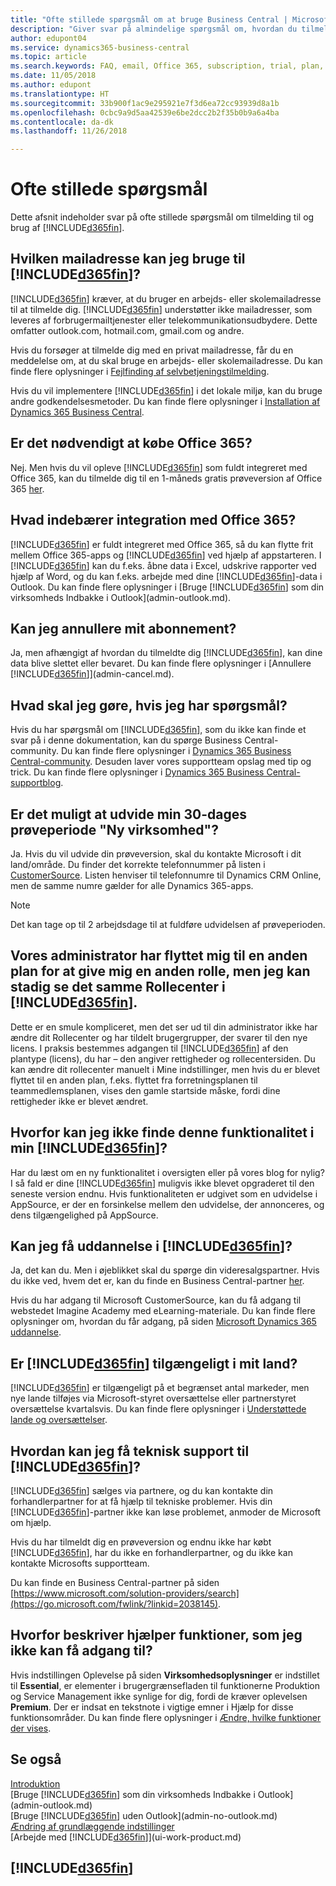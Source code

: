 ```yaml
---
title: "Ofte stillede spørgsmål om at bruge Business Central | Microsoft Docs"
description: "Giver svar på almindelige spørgsmål om, hvordan du tilmelder dig til Business Central, og hvad du skal gøre for at komme i gang."
author: edupont04
ms.service: dynamics365-business-central
ms.topic: article
ms.search.keywords: FAQ, email, Office 365, subscription, trial, plan, application area, experience, support
ms.date: 11/05/2018
ms.author: edupont
ms.translationtype: HT
ms.sourcegitcommit: 33b900f1ac9e295921e7f3d6ea72cc93939d8a1b
ms.openlocfilehash: 0cbc9a9d5aa42539e6be2dcc2b2f35b0b9a6a4ba
ms.contentlocale: da-dk
ms.lasthandoff: 11/26/2018

---
```

# <a name="frequently-asked-questions"></a>Ofte stillede spørgsmål
Dette afsnit indeholder svar på ofte stillede spørgsmål om tilmelding til og brug af [!INCLUDE[d365fin](includes/d365fin_md.md)].  

## <a name="what-email-address-can-i-use-with-included365finincludesd365finmdmd"></a>Hvilken mailadresse kan jeg bruge til [!INCLUDE[d365fin](includes/d365fin_md.md)]?
[!INCLUDE[d365fin](includes/d365fin_md.md)] kræver, at du bruger en arbejds- eller skolemailadresse til at tilmelde dig. [!INCLUDE[d365fin](includes/d365fin_md.md)] understøtter ikke mailadresser, som leveres af forbrugermailtjenester eller telekommunikationsudbydere. Dette omfatter outlook.com, hotmail.com, gmail.com og andre.  

Hvis du forsøger at tilmelde dig med en privat mailadresse, får du en meddelelse om, at du skal bruge en arbejds- eller skolemailadresse. Du kan finde flere oplysninger i [Fejlfinding af selvbetjeningstilmelding](ui-troubleshoot-self-signup.md).  

Hvis du vil implementere [!INCLUDE[d365fin](includes/d365fin_md.md)] i det lokale miljø, kan du bruge andre godkendelsesmetoder. Du kan finde flere oplysninger i [Installation af Dynamics 365 Business Central](/dynamics365/business-central/dev-itpro/deployment/deployment).  

## <a name="do-i-have-to-buy-office-365"></a>Er det nødvendigt at købe Office 365?
Nej. Men hvis du vil opleve [!INCLUDE[d365fin](includes/d365fin_md.md)] som fuldt integreret med Office 365, kan du tilmelde dig til en 1-måneds gratis prøveversion af Office 365 [her](https://products.office.com/try).  

## <a name="what-is-the-integration-with-office-365-about"></a>Hvad indebærer integration med Office 365?
[!INCLUDE[d365fin](includes/d365fin_md.md)] er fuldt integreret med Office 365, så du kan flytte frit mellem Office 365-apps og [!INCLUDE[d365fin](includes/d365fin_md.md)] ved hjælp af appstarteren. I [!INCLUDE[d365fin](includes/d365fin_md.md)] kan du f.eks. åbne data i Excel, udskrive rapporter ved hjælp af Word, og du kan f.eks. arbejde med dine [!INCLUDE[d365fin](includes/d365fin_md.md)]-data i Outlook. Du kan finde flere oplysninger i [Bruge [!INCLUDE[d365fin](includes/d365fin_md.md)] som din virksomheds Indbakke i Outlook](admin-outlook.md).  

## <a name="can-i-cancel-my-subscription"></a>Kan jeg annullere mit abonnement?
Ja, men afhængigt af hvordan du tilmeldte dig [!INCLUDE[d365fin](includes/d365fin_md.md)], kan dine data blive slettet eller bevaret. Du kan finde flere oplysninger i [Annullere [!INCLUDE[d365fin](includes/d365fin_md.md)]](admin-cancel.md).  

## <a name="where-do-i-go-if-i-have-questions"></a>Hvad skal jeg gøre, hvis jeg har spørgsmål?
Hvis du har spørgsmål om [!INCLUDE[d365fin](includes/d365fin_md.md)], som du ikke kan finde et svar på i denne dokumentation, kan du spørge Business Central-community. Du kan finde flere oplysninger i [Dynamics 365 Business Central-community](https://community.dynamics.com/business). Desuden laver vores supportteam opslag med tip og trick. Du kan finde flere oplysninger i [Dynamics 365 Business Central-supportblog](https://blogs.msdn.microsoft.com/dyn365finsupport).  

## <a name="is-it-possible-to-extend-my-30-day-new-company-trial-period"></a>Er det muligt at udvide min 30-dages prøveperiode "Ny virksomhed"?
Ja. Hvis du vil udvide din prøveversion, skal du kontakte Microsoft i dit land/område. Du finder det korrekte telefonnummer på listen i [CustomerSource](https://mbs.microsoft.com/customersource/northamerica/CRM/support/support-news/Support_Telephone#linkc). Listen henviser til telefonnumre til Dynamics CRM Online, men de samme numre gælder for alle Dynamics 365-apps.  

> [!NOTE]
> Det kan tage op til 2 arbejdsdage til at fuldføre udvidelsen af prøveperioden.  

## <a name="our-administrator-has-moved-me-to-another-plan-to-give-me-another-role-but-i-still-see-the-same-role-center-in-included365finincludesd365finmdmd"></a>Vores administrator har flyttet mig til en anden plan for at give mig en anden rolle, men jeg kan stadig se det samme Rollecenter i [!INCLUDE[d365fin](includes/d365fin_md.md)].
Dette er en smule kompliceret, men det ser ud til din administrator ikke har ændre dit Rollecenter og har tildelt brugergrupper, der svarer til den nye licens. I praksis bestemmes adgangen til [!INCLUDE[d365fin](includes/d365fin_md.md)] af den plantype (licens), du har – den angiver rettigheder og rollecentersiden. Du kan ændre dit rollecenter manuelt i Mine indstillinger, men hvis du er blevet flyttet til en anden plan, f.eks. flyttet fra forretningsplanen til teammedlemsplanen, vises den gamle startside måske, fordi dine rettigheder ikke er blevet ændret.  

## <a name="why-cant-i-find-that-capability-in-my-included365finincludesd365finmdmd"></a>Hvorfor kan jeg ikke finde denne funktionalitet i min [!INCLUDE[d365fin](includes/d365fin_md.md)]?
Har du læst om en ny funktionalitet i oversigten eller på vores blog for nylig? I så fald er dine [!INCLUDE[d365fin](includes/d365fin_md.md)] muligvis ikke blevet opgraderet til den seneste version endnu. Hvis funktionaliteten er udgivet som en udvidelse i AppSource, er der en forsinkelse mellem den udvidelse, der annonceres, og dens tilgængelighed på AppSource.  

## <a name="can-i-get-training-in-included365finincludesd365finmdmd"></a>Kan jeg få uddannelse i [!INCLUDE[d365fin](includes/d365fin_md.md)]?
Ja, det kan du. Men i øjeblikket skal du spørge din videresalgspartner. Hvis du ikke ved, hvem det er, kan du finde en Business Central-partner [her](https://go.microsoft.com/fwlink/?linkid=2038145).  

Hvis du har adgang til Microsoft CustomerSource, kan du få adgang til webstedet Imagine Academy med eLearning-materiale. Du kan finde flere oplysninger om, hvordan du får adgang, på siden [Microsoft Dynamics 365 uddannelse](/dynamics365/get-started/training/index#dynamics-365-customers).  

## <a name="is-included365finincludesd365finmdmd-available-in-my-country"></a>Er [!INCLUDE[d365fin](includes/d365fin_md.md)] tilgængeligt i mit land?

[!INCLUDE[d365fin](includes/d365fin_md.md)] er tilgængeligt på et begrænset antal markeder, men nye lande tilføjes via Microsoft-styret oversættelse eller partnerstyret oversættelse kvartalsvis. Du kan finde flere oplysninger i [Understøttede lande og oversættelser](/dynamics365/business-central/dev-itpro/compliance/apptest-countries-and-translations).  

## <a name="how-do-i-get-technical-support-for-included365finincludesd365finmdmd"></a>Hvordan kan jeg få teknisk support til [!INCLUDE[d365fin](includes/d365fin_md.md)]?

[!INCLUDE[d365fin](includes/d365fin_md.md)] sælges via partnere, og du kan kontakte din forhandlerpartner for at få hjælp til tekniske problemer. Hvis din [!INCLUDE[d365fin](includes/d365fin_md.md)]-partner ikke kan løse problemet, anmoder de Microsoft om hjælp.  

Hvis du har tilmeldt dig en prøveversion og endnu ikke har købt [!INCLUDE[d365fin](includes/d365fin_md.md)], har du ikke en forhandlerpartner, og du ikke kan kontakte Microsofts supportteam.  

Du kan finde en Business Central-partner på siden [https://www.microsoft.com/solution-providers/search](https://go.microsoft.com/fwlink/?linkid=2038145).  

## <a name="why-does-help-describe-functionality-that-i-cannot-access"></a>Hvorfor beskriver hjælper funktioner, som jeg ikke kan få adgang til?
Hvis indstillingen Oplevelse på siden **Virksomhedsoplysninger** er indstillet til **Essential**, er elementer i brugergrænsefladen til funktionerne Produktion og Service Management ikke synlige for dig, fordi de kræver oplevelsen **Premium**. Der er indsat en tekstnote i vigtige emner i Hjælp for disse funktionsområder. Du kan finde flere oplysninger i [Ændre, hvilke funktioner der vises](ui-experiences.md).    

## <a name="see-also"></a>Se også
[Introduktion](product-get-started.md)  
[Bruge [!INCLUDE[d365fin](includes/d365fin_md.md)] som din virksomheds Indbakke i Outlook](admin-outlook.md)  
[Bruge [!INCLUDE[d365fin](includes/d365fin_md.md)] uden Outlook](admin-no-outlook.md)  
[Ændring af grundlæggende indstillinger](ui-change-basic-settings.md)  
[Arbejde med [!INCLUDE[d365fin](includes/d365fin_md.md)]](ui-work-product.md)  

## [!INCLUDE[d365fin](includes/free_trial_md.md)]  

